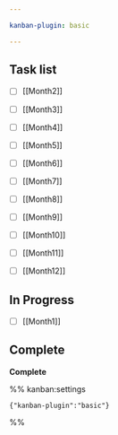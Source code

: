 ```yaml
---

kanban-plugin: basic

---
```


## Task list

- [ ] [[Month2]]
- [ ] [[Month3]]
- [ ] [[Month4]]
- [ ] [[Month5]]
- [ ] [[Month6]]
- [ ] [[Month7]]
- [ ] [[Month8]]
- [ ] [[Month9]]
- [ ] [[Month10]]
- [ ] [[Month11]]
- [ ] [[Month12]]


## In Progress

- [ ] [[Month1]]


## Complete

**Complete**




%% kanban:settings
```
{"kanban-plugin":"basic"}
```
%%